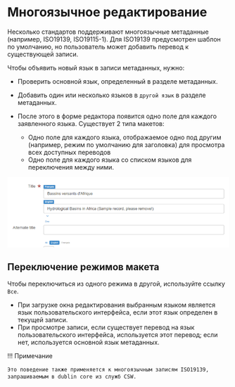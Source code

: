 # Многоязычное редактирование

Несколько стандартов поддерживают многоязычные метаданные (например, ISO19139, ISO19115-1). Для ISO19139 предусмотрен шаблон по умолчанию, но пользователь может добавить перевод к существующей записи.

Чтобы объявить новый язык в записи метаданных, нужно:

-  Проверить основной язык, определенный в разделе метаданных.
-  Добавить один или несколько языков в `другой язык` в разделе метаданных. 
-  После этого в форме редактора появится одно поле для каждого заявленного языка. Существует 2 типа макетов:

    - Одно поле для каждого языка, отображаемое одно под другим (например, режим по умолчанию для заголовка) для просмотра всех доступных переводов
    - Одно поле для каждого языка со списком языков для переключения между ними.

![](img/multilingual-editing.png)

## Переключение режимов макета

Чтобы переключиться из одного режима в другой, используйте ссылку `Все`.

- При загрузке окна редактирования выбранным языком является язык пользовательского интерфейса, если этот язык определен в текущей записи.
- При просмотре записи, если существует перевод на язык пользовательского интерфейса, используется этот перевод; если нет, используется основной язык метаданных.

!!! Примечание

    Это поведение также применяется к многоязычным записям ISO19139, запрашиваемым в dublin core из служб CSW.